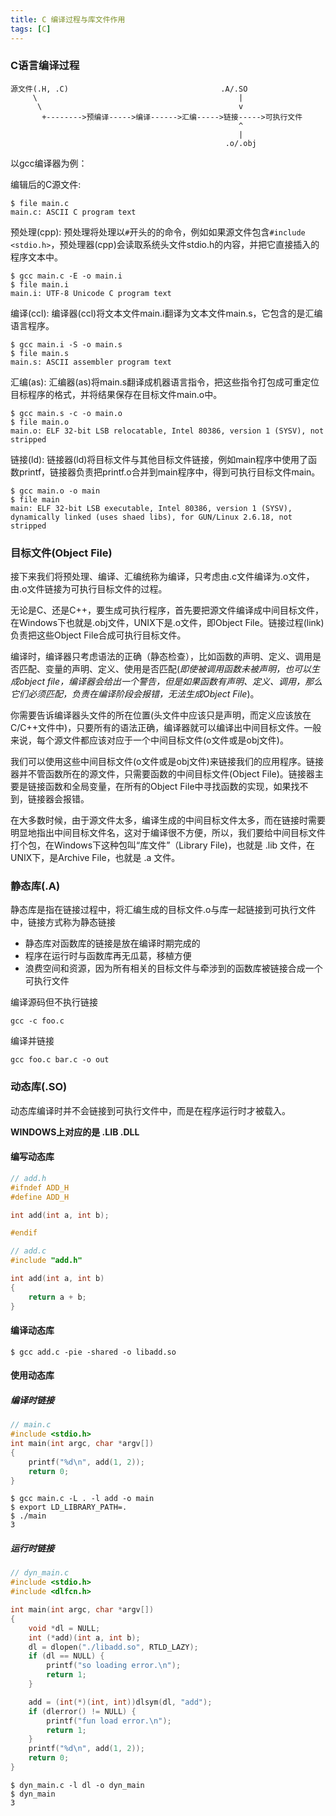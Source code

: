```yaml
---
title: C 编译过程与库文件作用
tags: [C]
---
```


### C语言编译过程

    源文件(.H, .C)                                  .A/.SO
         \                                             |
          \                                            v
           +-------->预编译----->编译------>汇编----->链接----->可执行文件
                                                       ^
                                                       |
                                                    .o/.obj

以gcc编译器为例：

编辑后的C源文件:

    $ file main.c
    main.c: ASCII C program text

预处理(cpp): 预处理将处理以`#`开头的的命令，例如如果源文件包含`#include <stdio.h>`，预处理器(cpp)会读取系统头文件stdio.h的内容，并把它直接插入的程序文本中。

    $ gcc main.c -E -o main.i
    $ file main.i
    main.i: UTF-8 Unicode C program text

编译(ccl): 编译器(ccl)将文本文件main.i翻译为文本文件main.s，它包含的是汇编语言程序。

    $ gcc main.i -S -o main.s
    $ file main.s
    main.s: ASCII assembler program text

汇编(as): 汇编器(as)将main.s翻译成机器语言指令，把这些指令打包成可重定位目标程序的格式，并将结果保存在目标文件main.o中。

    $ gcc main.s -c -o main.o
    $ file main.o
    main.o: ELF 32-bit LSB relocatable, Intel 80386, version 1 (SYSV), not stripped

链接(ld): 链接器(ld)将目标文件与其他目标文件链接，例如main程序中使用了函数printf，链接器负责把printf.o合并到main程序中，得到可执行目标文件main。

    $ gcc main.o -o main
    $ file main
    main: ELF 32-bit LSB executable, Intel 80386, version 1 (SYSV), dynamically linked (uses shaed libs), for GUN/Linux 2.6.18, not stripped

### 目标文件(Object File)

接下来我们将预处理、编译、汇编统称为编译，只考虑由.c文件编译为.o文件，由.o文件链接为可执行目标文件的过程。

无论是C、还是C++，要生成可执行程序，首先要把源文件编译成中间目标文件，在Windows下也就是.obj文件，UNIX下是.o文件，即Object File。链接过程(link)负责把这些Object File合成可执行目标文件。

编译时，编译器只考虑语法的正确（静态检查），比如函数的声明、定义、调用是否匹配、变量的声明、定义、使用是否匹配(*即使被调用函数未被声明，也可以生成object file，编译器会给出一个警告，但是如果函数有声明、定义、调用，那么它们必须匹配，负责在编译阶段会报错，无法生成Object File*)。

你需要告诉编译器头文件的所在位置(头文件中应该只是声明，而定义应该放在C/C++文件中)，只要所有的语法正确，编译器就可以编译出中间目标文件。一般来说，每个源文件都应该对应于一个中间目标文件(o文件或是obj文件)。

我们可以使用这些中间目标文件(o文件或是obj文件)来链接我们的应用程序。链接器并不管函数所在的源文件，只需要函数的中间目标文件(Object File)。链接器主要是链接函数和全局变量，在所有的Object File中寻找函数的实现，如果找不到，链接器会报错。

在大多数时候，由于源文件太多，编译生成的中间目标文件太多，而在链接时需要明显地指出中间目标文件名，这对于编译很不方便，所以，我们要给中间目标文件打个包，在Windows下这种包叫“库文件”（Library File)，也就是 .lib 文件，在UNIX下，是Archive File，也就是 .a 文件。

### 静态库(.A)

静态库是指在链接过程中，将汇编生成的目标文件.o与库一起链接到可执行文件中，链接方式称为静态链接

- 静态库对函数库的链接是放在编译时期完成的
- 程序在运行时与函数库再无瓜葛，移植方便
- 浪费空间和资源，因为所有相关的目标文件与牵涉到的函数库被链接合成一个可执行文件

编译源码但不执行链接

    gcc -c foo.c

编译并链接

    gcc foo.c bar.c -o out

### 动态库(.SO)

动态库编译时并不会链接到可执行文件中，而是在程序运行时才被载入。

**WINDOWS上对应的是 .LIB .DLL**

#### 编写动态库

``` c
// add.h
#ifndef ADD_H
#define ADD_H

int add(int a, int b);

#endif
```

``` c
// add.c
#include "add.h"

int add(int a, int b)
{
    return a + b;
}
```

#### 编译动态库

    $ gcc add.c -pie -shared -o libadd.so

#### 使用动态库

##### 编译时链接

``` c
// main.c
#include <stdio.h>
int main(int argc, char *argv[])
{
    printf("%d\n", add(1, 2));
    return 0;
}
```

    $ gcc main.c -L . -l add -o main
    $ export LD_LIBRARY_PATH=.
    $ ./main
    3

##### 运行时链接

``` c
// dyn_main.c
#include <stdio.h>
#include <dlfcn.h>

int main(int argc, char *argv[])
{
    void *dl = NULL;
    int (*add)(int a, int b);
    dl = dlopen("./libadd.so", RTLD_LAZY);
    if (dl == NULL) {
        printf("so loading error.\n");
        return 1;
    }

    add = (int(*)(int, int))dlsym(dl, "add");
    if (dlerror() != NULL) {
        printf("fun load error.\n");
        return 1;
    }
    printf("%d\n", add(1, 2));
    return 0;
}
```

    $ dyn_main.c -l dl -o dyn_main
    $ dyn_main
    3
